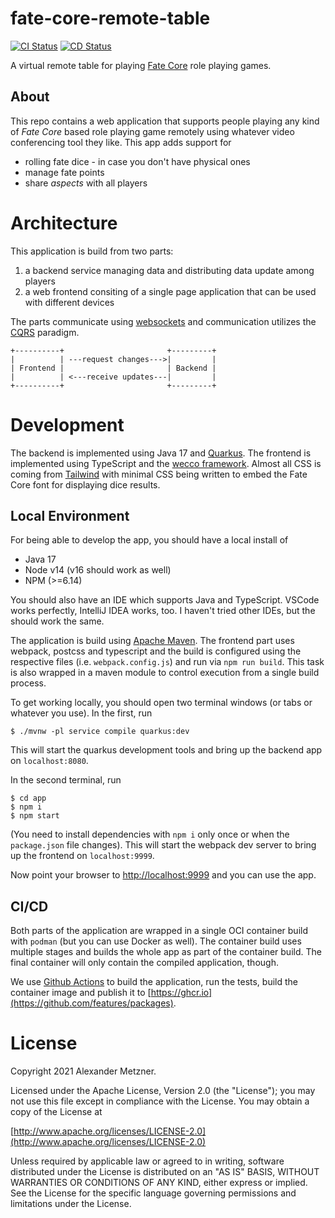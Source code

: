 # fate-core-remote-table

[![CI Status](https://github.com/halimath/fate-core-remote-table/workflows/CI/badge.svg)](https://github.com/halimath/fate-core-remote-table/actions/workflows/ci.yml)
[![CD Status](https://github.com/halimath/fate-core-remote-table/workflows/CD/badge.svg)](https://github.com/halimath/fate-core-remote-table/actions/workflows/cd.yml)

A virtual remote table for playing [Fate Core](https://www.evilhat.com/home/fate-core/) role playing
games.

## About

This repo contains a web application that supports people playing any kind of _Fate Core_ based role playing
game remotely using whatever video conferencing tool they like. This app adds support for
* rolling fate dice - in case you don't have physical ones
* manage fate points
* share _aspects_ with all players

# Architecture

This application is build from two parts:
1. a backend service managing data and distributing data update among players
1. a web frontend consiting of a single page application that can be used with different devices

The parts communicate using [websockets](https://developer.mozilla.org/en-US/docs/Web/API/WebSockets_API) and
communication utilizes the [CQRS](https://en.wikipedia.org/wiki/Command%E2%80%93query_separation#Command_query_responsibility_segregation) paradigm.

```
+----------+                       +---------+
|          | ---request changes--->|         |
| Frontend |                       | Backend |
|          | <---receive updates---|         |
+----------+                       +---------+
```

# Development

The backend is implemented using Java 17 and [Quarkus](https://quarkus.io/). The frontend is implemented using
TypeScript and the [wecco framework](https://github.com/weccoframework/core). Almost all CSS is coming from
[Tailwind](https://tailwindcss.com/) with minimal CSS being written to embed the Fate Core font for displaying
dice results.

## Local Environment

For being able to develop the app, you should have a local install of
* Java 17
* Node v14 (v16 should work as well)
* NPM (>=6.14)

You should also have an IDE which supports Java and TypeScript. VSCode works perfectly, IntelliJ IDEA works,
too. I haven't tried other IDEs, but the should work the same.

The application is build using [Apache Maven](https://maven.apache.org/). The frontend part uses webpack,
postcss and typescript and the build is configured using the respective files (i.e. `webpack.config.js`) and
run via `npm run build`. This task is also wrapped in a maven module to control execution from a single build
process. 

To get working locally, you should open two terminal windows (or tabs or whatever you use). In the first,
run 

```
$ ./mvnw -pl service compile quarkus:dev
```

This will start the quarkus development tools and bring up the backend app on `localhost:8080`.

In the second terminal, run

```
$ cd app
$ npm i
$ npm start
```

(You need to install dependencies with `npm i` only once or when the `package.json` file changes). This will
start the webpack dev server to bring up the frontend on `localhost:9999`. 

Now point your browser to [http://localhost:9999](http://localhost:9999) and you can use the app.

## CI/CD

Both parts of the application are wrapped in a single OCI container build with `podman` (but you can use 
Docker as well). The container build uses multiple stages and builds the whole app as part of the container 
build. The final container will only contain the compiled application, though.

We use [Github Actions](https://github.com/features/actions) to build the application, run the tests, build
the container image and publish it to [https://ghcr.io](https://github.com/features/packages).

# License

Copyright 2021 Alexander Metzner.

Licensed under the Apache License, Version 2.0 (the "License");
you may not use this file except in compliance with the License.
You may obtain a copy of the License at

[http://www.apache.org/licenses/LICENSE-2.0](http://www.apache.org/licenses/LICENSE-2.0)

Unless required by applicable law or agreed to in writing, software
distributed under the License is distributed on an "AS IS" BASIS,
WITHOUT WARRANTIES OR CONDITIONS OF ANY KIND, either express or implied.
See the License for the specific language governing permissions and
limitations under the License.
